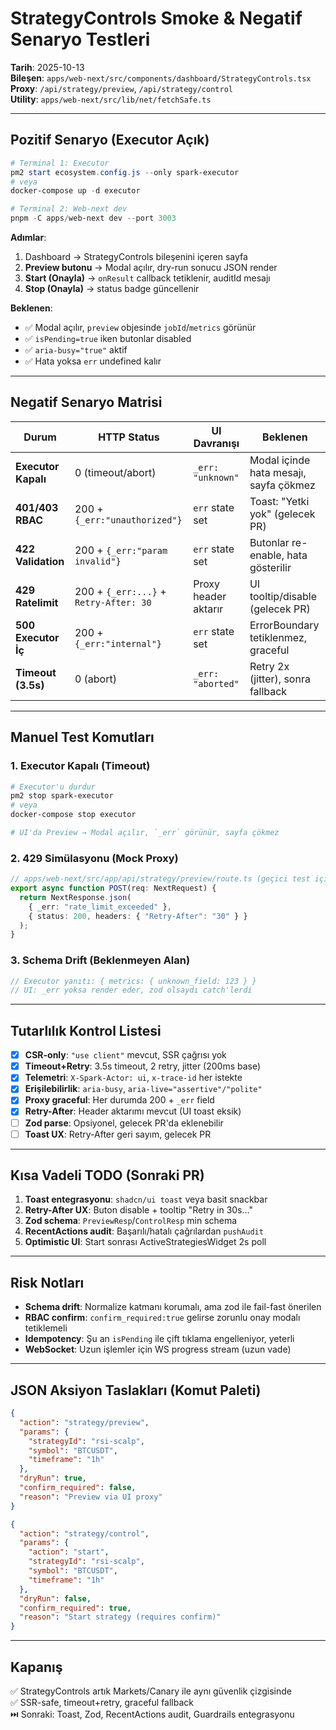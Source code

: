 # StrategyControls Smoke & Negatif Senaryo Testleri

**Tarih**: 2025-10-13  
**Bileşen**: `apps/web-next/src/components/dashboard/StrategyControls.tsx`  
**Proxy**: `/api/strategy/preview`, `/api/strategy/control`  
**Utility**: `apps/web-next/src/lib/net/fetchSafe.ts`

---

## Pozitif Senaryo (Executor Açık)

```powershell
# Terminal 1: Executor
pm2 start ecosystem.config.js --only spark-executor
# veya
docker-compose up -d executor

# Terminal 2: Web-next dev
pnpm -C apps/web-next dev --port 3003
```

**Adımlar**:
1. Dashboard → StrategyControls bileşenini içeren sayfa
2. **Preview butonu** → Modal açılır, dry-run sonucu JSON render
3. **Start (Onayla)** → `onResult` callback tetiklenir, auditId mesajı
4. **Stop (Onayla)** → status badge güncellenir

**Beklenen**:
- ✅ Modal açılır, `preview` objesinde `jobId`/`metrics` görünür
- ✅ `isPending=true` iken butonlar disabled
- ✅ `aria-busy="true"` aktif
- ✅ Hata yoksa `err` undefined kalır

---

## Negatif Senaryo Matrisi

| Durum | HTTP Status | UI Davranışı | Beklenen |
|-------|-------------|--------------|----------|
| **Executor Kapalı** | 0 (timeout/abort) | `_err: "unknown"` | Modal içinde hata mesajı, sayfa çökmez |
| **401/403 RBAC** | 200 + `{_err:"unauthorized"}` | `err` state set | Toast: "Yetki yok" (gelecek PR) |
| **422 Validation** | 200 + `{_err:"param invalid"}` | `err` state set | Butonlar re-enable, hata gösterilir |
| **429 Ratelimit** | 200 + `{_err:...}` + `Retry-After: 30` | Proxy header aktarır | UI tooltip/disable (gelecek PR) |
| **500 Executor İç** | 200 + `{_err:"internal"}` | `err` state set | ErrorBoundary tetiklenmez, graceful |
| **Timeout (3.5s)** | 0 (abort) | `_err: "aborted"` | Retry 2x (jitter), sonra fallback |

---

## Manuel Test Komutları

### 1. Executor Kapalı (Timeout)
```powershell
# Executor'u durdur
pm2 stop spark-executor
# veya
docker-compose stop executor

# UI'da Preview → Modal açılır, `_err` görünür, sayfa çökmez
```

### 2. 429 Simülasyonu (Mock Proxy)
```typescript
// apps/web-next/src/app/api/strategy/preview/route.ts (geçici test için)
export async function POST(req: NextRequest) {
  return NextResponse.json(
    { _err: "rate_limit_exceeded" },
    { status: 200, headers: { "Retry-After": "30" } }
  );
}
```

### 3. Schema Drift (Beklenmeyen Alan)
```typescript
// Executor yanıtı: { metrics: { unknown_field: 123 } }
// UI: _err yoksa render eder, zod olsaydı catch'lerdi
```

---

## Tutarlılık Kontrol Listesi

- [x] **CSR-only**: `"use client"` mevcut, SSR çağrısı yok
- [x] **Timeout+Retry**: 3.5s timeout, 2 retry, jitter (200ms base)
- [x] **Telemetri**: `X-Spark-Actor: ui`, `x-trace-id` her istekte
- [x] **Erişilebilirlik**: `aria-busy`, `aria-live="assertive"/"polite"`
- [x] **Proxy graceful**: Her durumda 200 + `_err` field
- [x] **Retry-After**: Header aktarımı mevcut (UI toast eksik)
- [ ] **Zod parse**: Opsiyonel, gelecek PR'da eklenebilir
- [ ] **Toast UX**: Retry-After geri sayım, gelecek PR

---

## Kısa Vadeli TODO (Sonraki PR)

1. **Toast entegrasyonu**: `shadcn/ui toast` veya basit snackbar
2. **Retry-After UX**: Buton disable + tooltip "Retry in 30s..."
3. **Zod schema**: `PreviewResp`/`ControlResp` min schema
4. **RecentActions audit**: Başarılı/hatalı çağrılardan `pushAudit`
5. **Optimistic UI**: Start sonrası ActiveStrategiesWidget 2s poll

---

## Risk Notları

- **Schema drift**: Normalize katmanı korumalı, ama zod ile fail-fast önerilen
- **RBAC confirm**: `confirm_required:true` gelirse zorunlu onay modalı tetiklemeli
- **Idempotency**: Şu an `isPending` ile çift tıklama engelleniyor, yeterli
- **WebSocket**: Uzun işlemler için WS progress stream (uzun vade)

---

## JSON Aksiyon Taslakları (Komut Paleti)

```json
{
  "action": "strategy/preview",
  "params": {
    "strategyId": "rsi-scalp",
    "symbol": "BTCUSDT",
    "timeframe": "1h"
  },
  "dryRun": true,
  "confirm_required": false,
  "reason": "Preview via UI proxy"
}
```

```json
{
  "action": "strategy/control",
  "params": {
    "action": "start",
    "strategyId": "rsi-scalp",
    "symbol": "BTCUSDT",
    "timeframe": "1h"
  },
  "dryRun": false,
  "confirm_required": true,
  "reason": "Start strategy (requires confirm)"
}
```

---

## Kapanış

✅ StrategyControls artık Markets/Canary ile aynı güvenlik çizgisinde  
✅ SSR-safe, timeout+retry, graceful fallback  
⏭️ Sonraki: Toast, Zod, RecentActions audit, Guardrails entegrasyonu

